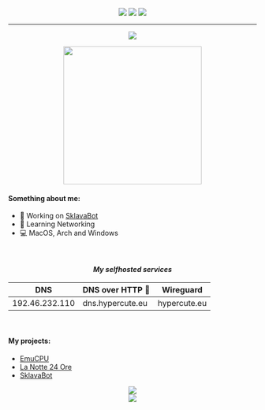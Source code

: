 <p align="center">
  <a href="https://t.me/strzelca"><img src="https://img.shields.io/badge/Telegram-%40strzelca-pink"></a>
  <a href="https://www.instagram.com/strzelca_"><img src="https://img.shields.io/badge/Instagram-%40strzelca_%5f-F31479"></a>
  <a href="https://discord.com/users/361577689015910411" class="bg-none"><img src="https://img.shields.io/badge/Discord-%40strzelca-blueviolet"></a>  
</p>

<hr>

<p align=center>
  <img src="https://skillicons.dev/icons?i=c,rust,vim,linux,git">
</p>
<p align=center>
  <img src="https://media.tenor.com/2MguXhdgdb0AAAAC/cat-hat-bongocat.gif" height=280>
</p>
    
#### Something about me:
- 🔭 Working on [SklavaBot](https://github.com/strzelca/sklavabot)
- 📖 Learning Networking
- 💻 MacOS, Arch and Windows

<br>

<div align=center>
<h4> <i> My selfhosted services </i> </h4>
<table class="tg">
<thead>
  <tr>
    <th class="tg-c3ow">DNS</th>
    <th class="tg-c3ow">DNS over HTTP 🔐</th>
    <th class="tg-c3ow">Wireguard</th>
  </tr>
</thead>
<tbody>
  <tr>
    <td class="tg-0pky">192.46.232.110</td>
    <td class="tg-0pky">dns.hypercute.eu</td>
    <td class="tg-0pky">hypercute.eu</td>
  </tr>
</tbody>
</table>
</div>

<br>

#### My projects:
- [EmuCPU](https://github.com/strzelca/EmuCPU)
- [La Notte 24 Ore](https://github.com/strzelca/lanotte24ore)
- [SklavaBot](https://github.com/strzelca/sklavabot)

<p align="center">
  <img src="https://github-readme-stats.vercel.app/api?username=strzelca&show_icons=true&theme=github_dark_dimmed"/>
  <br>
  <img src="https://github-readme-stats.vercel.app/api/top-langs/?username=strzelca&layout=compact&theme=github_dark_dimmed"/>
</p>
<br>
